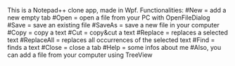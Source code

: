 This is a Notepad++ clone app, made in Wpf.
Functionalities: 
  #New = add a new empty tab
  #Open = open a file from your PC with OpenFileDialog
  #Save = save an existing file
  #SaveAs = save a new file in your computer
  #Copy = copy a text
  #Cut = copy&cut a text
  #Replace = replaces a selected text
  #ReplaceAll = replaces all occurrences of the selected text
  #Find = finds a text
  #Close = close a tab
  #Help = some infos about me
  #Also, you can add a file from your computer using TreeView
